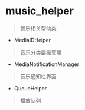 # music_helper
> 音乐相关帮助类

- MediaIDHelper
> 音乐分类层级管理

- MediaNotificationManager
> 音乐通知栏界面

- QueueHelper
> 播放队列